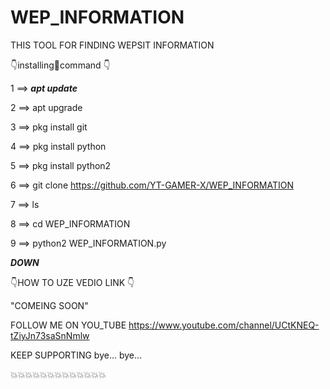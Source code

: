 # WEP_INFORMATION
THIS TOOL FOR FINDING WEPSIT INFORMATION 

👇installing🤞command 👇

1 ==> _____apt update_____

2 ==> apt upgrade

3 ==> pkg install git

4 ==> pkg install python

5 ==> pkg install python2

6 ==> git clone https://github.com/YT-GAMER-X/WEP_INFORMATION

7 ==> ls

8 ==> cd WEP_INFORMATION

9 ==> python2 WEP_INFORMATION.py

_____DOWN_____

👇HOW TO UZE VEDIO LINK 👇

"COMEING SOON"

FOLLOW ME ON YOU_TUBE
https://www.youtube.com/channel/UCtKNEQ-tZiyJn73saSnNmlw

KEEP SUPPORTING bye... bye...

💥💥💥💥💥💥💥💥💥💥💥💥💥

